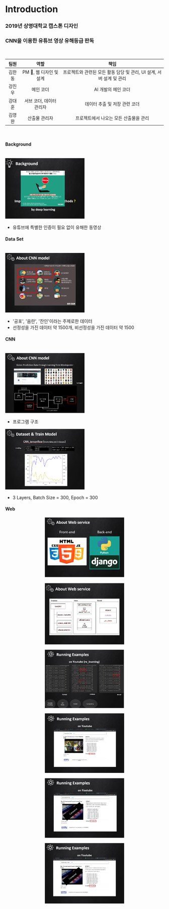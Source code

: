 # Introduction

### 2019년 상명대학교 캡스톤 디자인

### CNN을 이용한 유튜브 영상 유해등급 판독  

<br/>

|     팀원     |                       역할                        |          책임                        |
| :---------: | :----------------------------------------------: | :---------------------------------: |
|  김한동  |     PM &#128081;, 웹 디자인 및 설계     |   프로젝트와 관련된 모든 활동 담당 및 관리, UI 설계, 서버 설계 및 관리 |
|  강진우  | 메인 코더 |  AI 개발의 메인 코더   |
|  강대훈  |  서브 코더, 데이터 관리자  |  데이터 추출 및 저장 관련 코더  |
|  김영완  |     산출물 관리자          | 프로젝트에서 나오는 모든 산출물을 관리        |

                     

<br/>
  
#### **Background**  
<br/>
<img src="/test_img/1.PNG" width="50%" height="50%">  

- 유튜브에 특별한 인증이 필요 없이 유해한 동영상  




#### Data Set
<br/>
<img src="/test_img/2.PNG" width="50%" height="50%"> 

- '공포', '음란', '잔인'이라는 주제로한 데이터  
- 선정성을 가진 데이터 약 1500개, 비선정성을 가진 데이터 약 1500

#### CNN
<br/>
<img src="/test_img/4.PNG" width="50%" height="50%">

- 프로그램 구조  

<img src="/test_img/5.PNG" width="50%" height="50%"></p>
- 3 Layers, Batch Size = 300, Epoch = 300

#### Web
<p align="center"><img src="/test_img/6.PNG" width="50%" height="50%"></p>
<p align="center"><img src="/test_img/7.PNG" width="50%" height="50%"></p>
<p align="center"><img src="/test_img/8.PNG" width="50%" height="50%"></p>
<p align="center"><img src="/test_img/9.PNG" width="50%" height="50%"></p>
<p align="center"><img src="/test_img/10.PNG" width="50%" height="50%"></p>
<p align="center"><img src="/test_img/11.PNG" width="50%" height="50%"></p>


